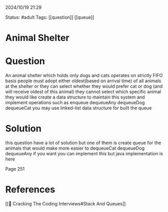 2024/10/19
21:29

Status: #adult 
Tags: [[question]] [[queue]]
# Animal Shelter
# Question
An animal shelter which holds only dogs and cats operates on strictly FIFO basis people must adopt either oldest(based on arrival time) of all animals at the shelter or they can select whether they would prefer cat or dog (and will receive oldest of this animal) they cannot select which specific animal they would like create a data structure to maintain this system and implement operations such as enqueue dequeueAny dequeueDog dequeueCat you may use linked-list data structure for built the queue 
# Solution
this question have a lot of solution but one of them is create queue for the animals that would make more easier to dequeueCat dequeueDog dequeueAny if you want you can implement this but java implementation is here

Page 251


# References

[[📙 Cracking The Coding Interviews#Stack And Queues]]